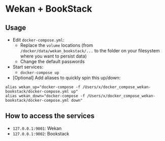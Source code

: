 # Wekan + BookStack


## Usage

* Edit `docker-compose.yml`:
    * Replace the `volume` locations (from `/docker/data/wekan_bookstack/...` to the folder on your filesystem where you want to persist data)
    * Change the default passwords
* Start services:
    * `docker-compose up`
* [Optional] Add aliases to quickly spin this up/down:
```
alias wekan_up="docker-compose -f /Users/x/docker_compose_wekan-bookstack/docker-compose.yml up"
alias wekan_down="docker-compose -f /Users/x/docker_compose_wekan-bookstack/docker-compose.yml down"
```

## How to access the services

* `127.0.0.1:9001`: Wekan
* `127.0.0.1:9002`: Bookstack
